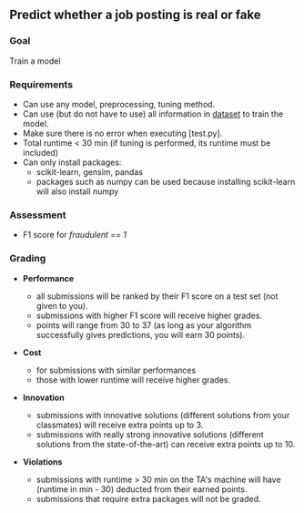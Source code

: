 
## Predict whether a job posting is real or fake

### Goal
Train a model

### Requirements

- Can use any model, preprocessing, tuning method.
- Can use (but do not have to use) all information in [dataset](https://github.com/hil-se/fds/blob/master/assignments/data/job_train.csv) to train the model.
- Make sure there is no error when executing [test.py].
- Total runtime < 30 min (if tuning is performed, its runtime must be included)
- Can only install packages:
    + scikit-learn, gensim, pandas
    + packages such as numpy can be used because installing scikit-learn will also install numpy

### Assessment

- F1 score for *fraudulent == 1*

### Grading

- **Performance**
    + all submissions will be ranked by their F1 score on a test set (not given to you).
    + submissions with higher F1 score will receive higher grades.
    + points will range from 30 to 37 (as long as your algorithm successfully gives predictions, you will earn 30 points).

- **Cost**
    + for submissions with similar performances
    + those with lower runtime will receive higher grades.

- **Innovation**
    + submissions with innovative solutions (different solutions from your classmates) will receive extra points up to 3.
    + submissions with really strong innovative solutions (different solutions from the state-of-the-art) can receive extra points up to 10.

- **Violations**
    + submissions with runtime > 30 min on the TA's machine will have (runtime in min - 30) deducted from their earned points.
    + submissions that require extra packages will not be graded.
